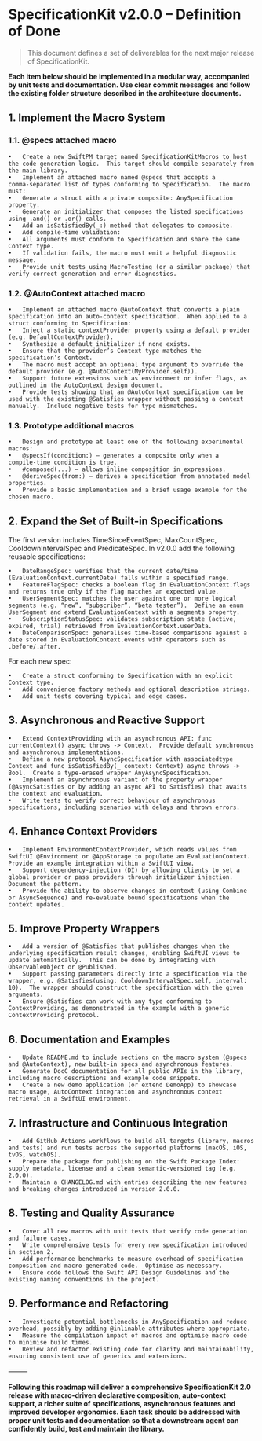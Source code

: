 # SpecificationKit v2.0.0 – Definition of Done

> This document defines a set of deliverables for the next major release of SpecificationKit.
 
**Each item below should be implemented in a modular way, accompanied by unit tests and documentation.  Use clear commit messages and follow the existing folder structure described in the architecture documents.**

## 1. Implement the Macro System

### 1.1. @specs attached macro

	•	Create a new SwiftPM target named SpecificationKitMacros to host the code generation logic.  This target should compile separately from the main library.
	•	Implement an attached macro named @specs that accepts a comma‑separated list of types conforming to Specification.  The macro must:
	•	Generate a struct with a private composite: AnySpecification property.
	•	Generate an initializer that composes the listed specifications using .and() or .or() calls.
	•	Add an isSatisfiedBy(_:) method that delegates to composite.
	•	Add compile‑time validation:
	•	All arguments must conform to Specification and share the same Context type.
	•	If validation fails, the macro must emit a helpful diagnostic message.
	•	Provide unit tests using MacroTesting (or a similar package) that verify correct generation and error diagnostics.

### 1.2. @AutoContext attached macro

	•	Implement an attached macro @AutoContext that converts a plain specification into an auto‑context specification.  When applied to a struct conforming to Specification:
	•	Inject a static contextProvider property using a default provider (e.g. DefaultContextProvider).
	•	Synthesize a default initializer if none exists.
	•	Ensure that the provider’s Context type matches the specification’s Context.
	•	The macro must accept an optional type argument to override the default provider (e.g. @AutoContext(MyProvider.self)).
	•	Support future extensions such as environment or infer flags, as outlined in the AutoContext design document.
	•	Provide tests showing that an @AutoContext specification can be used with the existing @Satisfies wrapper without passing a context manually.  Include negative tests for type mismatches.

### 1.3. Prototype additional macros

	•	Design and prototype at least one of the following experimental macros:
	•	@specsIf(condition:) – generates a composite only when a compile‑time condition is true.
	•	#composed(...) – allows inline composition in expressions.
	•	@deriveSpec(from:) – derives a specification from annotated model properties.
	•	Provide a basic implementation and a brief usage example for the chosen macro.

## 2. Expand the Set of Built‑in Specifications

The first version includes TimeSinceEventSpec, MaxCountSpec, CooldownIntervalSpec and PredicateSpec.  In v2.0.0 add the following reusable specifications:

	•	DateRangeSpec: verifies that the current date/time (EvaluationContext.currentDate) falls within a specified range.
	•	FeatureFlagSpec: checks a boolean flag in EvaluationContext.flags and returns true only if the flag matches an expected value.
	•	UserSegmentSpec: matches the user against one or more logical segments (e.g. “new”, “subscriber”, “beta tester”).  Define an enum UserSegment and extend EvaluationContext with a segments property.
	•	SubscriptionStatusSpec: validates subscription state (active, expired, trial) retrieved from EvaluationContext.userData.
	•	DateComparisonSpec: generalises time‑based comparisons against a date stored in EvaluationContext.events with operators such as .before/.after.

For each new spec:

	•	Create a struct conforming to Specification with an explicit Context type.
	•	Add convenience factory methods and optional description strings.
	•	Add unit tests covering typical and edge cases.

## 3. Asynchronous and Reactive Support

	•	Extend ContextProviding with an asynchronous API: func currentContext() async throws -> Context.  Provide default synchronous and asynchronous implementations.
	•	Define a new protocol AsyncSpecification with associatedtype Context and func isSatisfiedBy(_ context: Context) async throws -> Bool.  Create a type‑erased wrapper AnyAsyncSpecification.
	•	Implement an asynchronous variant of the property wrapper (@AsyncSatisfies or by adding an async API to Satisfies) that awaits the context and evaluation.
	•	Write tests to verify correct behaviour of asynchronous specifications, including scenarios with delays and thrown errors.

## 4. Enhance Context Providers

	•	Implement EnvironmentContextProvider, which reads values from SwiftUI @Environment or @AppStorage to populate an EvaluationContext.  Provide an example integration within a SwiftUI view.
	•	Support dependency‑injection (DI) by allowing clients to set a global provider or pass providers through initializer injection.  Document the pattern.
	•	Provide the ability to observe changes in context (using Combine or AsyncSequence) and re‑evaluate bound specifications when the context updates.

## 5. Improve Property Wrappers

	•	Add a version of @Satisfies that publishes changes when the underlying specification result changes, enabling SwiftUI views to update automatically.  This can be done by integrating with ObservableObject or @Published.
	•	Support passing parameters directly into a specification via the wrapper, e.g. @Satisfies(using: CooldownIntervalSpec.self, interval: 10).  The wrapper should construct the specification with the given arguments.
	•	Ensure @Satisfies can work with any type conforming to ContextProviding, as demonstrated in the example with a generic ContextProviding protocol.

## 6. Documentation and Examples

	•	Update README.md to include sections on the macro system (@specs and @AutoContext), new built‑in specs and asynchronous features.
	•	Generate DocC documentation for all public APIs in the library, including macro descriptions and example code snippets.
	•	Create a new demo application (or extend DemoApp) to showcase macro usage, AutoContext integration and asynchronous context retrieval in a SwiftUI environment.

## 7. Infrastructure and Continuous Integration

	•	Add GitHub Actions workflows to build all targets (library, macros and tests) and run tests across the supported platforms (macOS, iOS, tvOS, watchOS).
	•	Prepare the package for publishing on the Swift Package Index: supply metadata, license and a clean semantic‑versioned tag (e.g. 2.0.0).
	•	Maintain a CHANGELOG.md with entries describing the new features and breaking changes introduced in version 2.0.0.

## 8. Testing and Quality Assurance

	•	Cover all new macros with unit tests that verify code generation and failure cases.
	•	Write comprehensive tests for every new specification introduced in section 2.
	•	Add performance benchmarks to measure overhead of specification composition and macro‑generated code.  Optimise as necessary.
	•	Ensure code follows the Swift API Design Guidelines and the existing naming conventions in the project.

## 9. Performance and Refactoring

	•	Investigate potential bottlenecks in AnySpecification and reduce overhead, possibly by adding @inlinable attributes where appropriate.
	•	Measure the compilation impact of macros and optimise macro code to minimise build times.
	•	Review and refactor existing code for clarity and maintainability, ensuring consistent use of generics and extensions.

⸻

**Following this roadmap will deliver a comprehensive SpecificationKit 2.0 release with macro‑driven declarative composition, auto‑context support, a richer suite of specifications, asynchronous features and improved developer ergonomics.  Each task should be addressed with proper unit tests and documentation so that a downstream agent can confidently build, test and maintain the library.**
